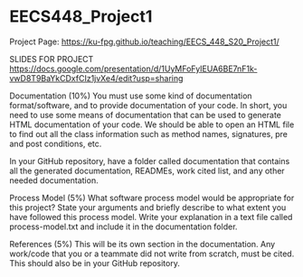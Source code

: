 # EECS448_Project1

Project Page: https://ku-fpg.github.io/teaching/EECS_448_S20_Project1/

SLIDES FOR PROJECT 
https://docs.google.com/presentation/d/1UyMFoFyIEUA6BE7nF1k-vwD8T9BaYkCDxfCIz1jvXe4/edit?usp=sharing

Documentation (10%)
You must use some kind of documentation format/software, and to provide documentation of your code. In short, you need to use some means of documentation that can be used to generate HTML documentation of your code. We should be able to open an HTML file to find out all the class information such as method names, signatures, pre and post conditions, etc.

In your GitHub repository, have a folder called documentation that contains all the generated documentation, READMEs, work cited list, and any other needed documentation.

Process Model (5%)
What software process model would be appropriate for this project? State your arguments and briefly describe to what extent you have followed this process model. Write your explanation in a text file called process-model.txt and include it in the documentation folder.

References (5%)
This will be its own section in the documentation. Any work/code that you or a teammate did not write from scratch, must be cited. This should also be in your GitHub repository.
